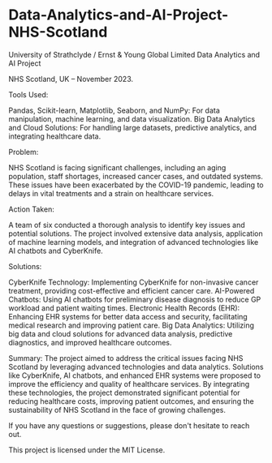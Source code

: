 # Data-Analytics-and-AI-Project-NHS-Scotland

University of Strathclyde / Ernst & Young Global Limited Data Analytics and AI Project

NHS Scotland, UK – November 2023.

Tools Used:

Pandas, Scikit-learn, Matplotlib, Seaborn, and NumPy: For data manipulation, machine learning, and data visualization.
Big Data Analytics and Cloud Solutions: For handling large datasets, predictive analytics, and integrating healthcare data.

Problem:

NHS Scotland is facing significant challenges, including an aging population, staff shortages, increased cancer cases, and outdated systems. These issues have been exacerbated by the COVID-19 pandemic, leading to delays in vital treatments and a strain on healthcare services.

Action Taken:

A team of six conducted a thorough analysis to identify key issues and potential solutions. The project involved extensive data analysis, application of machine learning models, and integration of advanced technologies like AI chatbots and CyberKnife.

Solutions:

CyberKnife Technology: Implementing CyberKnife for non-invasive cancer treatment, providing cost-effective and efficient cancer care.
AI-Powered Chatbots: Using AI chatbots for preliminary disease diagnosis to reduce GP workload and patient waiting times.
Electronic Health Records (EHR): Enhancing EHR systems for better data access and security, facilitating medical research and improving patient care.
Big Data Analytics: Utilizing big data and cloud solutions for advanced data analysis, predictive diagnostics, and improved healthcare outcomes.

Summary:
The project aimed to address the critical issues facing NHS Scotland by leveraging advanced technologies and data analytics. Solutions like CyberKnife, AI chatbots, and enhanced EHR systems were proposed to improve the efficiency and quality of healthcare services. By integrating these technologies, the project demonstrated significant potential for reducing healthcare costs, improving patient outcomes, and ensuring the sustainability of NHS Scotland in the face of growing challenges.

If you have any questions or suggestions, please don't hesitate to reach out.

This project is licensed under the MIT License.

